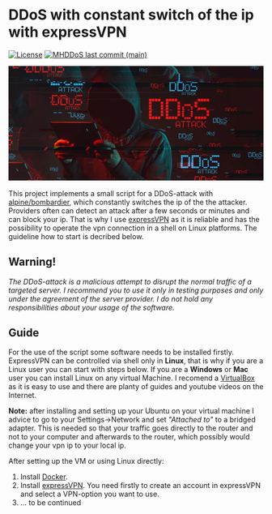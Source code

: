 # DDoS with constant switch of the ip with expressVPN
<p align="left">
<a href="#"><img alt="License" src="https://img.shields.io/github/license/mackostya/bombard-with-expressvpn?color=orange&style=flat"></a>
<a href="#"><img alt="MHDDoS last commit (main)" src="https://img.shields.io/github/last-commit/mackostya/bombard-with-expressvpn/main?color=green&style=flat"></a>
</p>

![](/logos/hacker.jpg)

This project implements a small script for a DDoS-attack with [alpine/bombardier](https://hub.docker.com/r/alpine/bombardier), which constantly switches the ip of the the attacker. Providers often can detect an attack after a few seconds or minutes and can block your ip. That is why I use [expressVPN](https://www.expressvpn.com) as it is reliable and has the possibility to operate the vpn connection in a shell on Linux platforms. The guideline how to start is decribed below.
## Warning!

*The DDoS-attack is a malicious attempt to disrupt the normal traffic of a targeted server. I recommend you to use it only in testing purposes and only under the agreement of the server provider. I do not hold any responsibilities about your usage of the software.*


## Guide

For the use of the script some software needs to be installed firstly. ExpressVPN can be controlled via shell only in **Linux**, that is why if you are a Linux user you can start with steps below. If you are a **Windows** or **Mac** user you can install Linux on any virtual Machine. I recomend a [VirtualBox](https://www.virtualbox.org) as it is easy to use and there are planty of guides and youtube videos on the Internet. 

**Note:** after installing and setting up your Ubuntu on your virtual machine I advice to go to your Settings->Network and set *"Attached to"* to a bridged adapter. This is needed so that your traffic goes directly to the router and not to your computer and afterwards to the router, which possibly would change your vpn ip to your local ip. 

After setting up the VM or using Linux directly:
1. Install [Docker](https://docs.docker.com/engine/install/ubuntu/).
2. Install [expressVPN](https://www.expressvpn.com/support/vpn-setup/app-for-linux/). You need firstly to create an account in expressVPN and select a VPN-option you want to use.
3. ... to be continued
